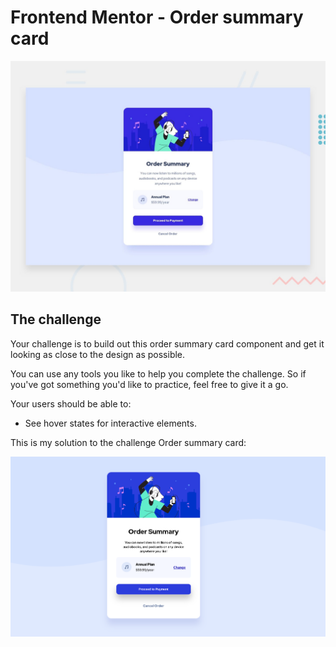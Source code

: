 # Frontend Mentor - Order summary card

![Design preview for the Order summary card coding challenge](./images/desktop-preview.jpg)

## The challenge

Your challenge is to build out this order summary card component and get it looking as close to the design as possible.

You can use any tools you like to help you complete the challenge. So if you've got something you'd like to practice, feel free to give it a go.

Your users should be able to:

- See hover states for interactive elements.


This is my solution to the challenge Order summary card:

<img src="./images/my_solution.png">

